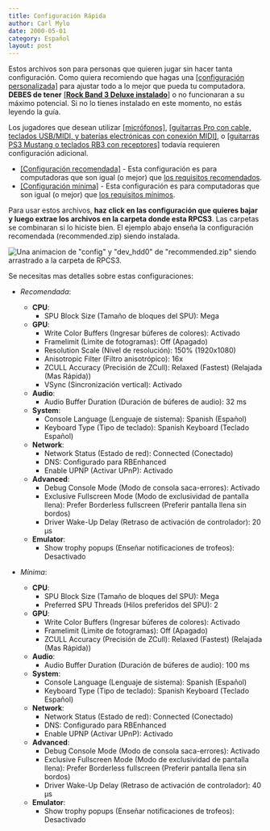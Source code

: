 ```yaml
---	
title: Configuración Rápida
author: Carl Mylo
date: 2000-05-01
category: Español
layout: post
---
```


Estos archivos son para personas que quieren jugar sin hacer tanta configuración. Como quiera recomiendo que hagas una [[configuración personalizada]](https://rb3pc.milohax.org/espanol/configuracionpersonalizada/#creando-una-configuraci%C3%B3n-personalizada) para ajustar todo a lo mejor que pueda tu computadora.  
**DEBES de tener** [[**Rock Band 3 Deluxe instalado**]](https://rb3dx.milohax.org/install_es) o no funcionaran a su máximo potencial. Si no lo tienes instalado en este momento, no estás leyendo la guía.

Los jugadores que desean utilizar [[micrófonos]](https://rb3pc.milohax.org/espanol/configuracionpersonalizada#audio), [[guitarras Pro con cable, teclados USB/MIDI, y baterías electrónicas con conexión MIDI]](https://rb3pc.milohax.org/espanol/configuracionpersonalizada#io), o [[guitarras PS3 Mustang o teclados RB3 con receptores]](https://rb3pc.milohax.org/espanol/conexiondirecta/) todavía requieren configuración adicional.

* [[Configuración recomendada]](https://github.com/hmxmilohax/rb3-pc/raw/main/config/customconfig/recommended_es.zip) - Esta configuración es para computadoras que son igual (o mejor) que [los requisitos recomendados](https://rb3pc.milohax.org/espanol/requisitos/).
* [[Configuración mínima]](https://github.com/hmxmilohax/rb3-pc/raw/main/config/customconfig/minimum_es.zip) - Esta configuración es para computadoras que son igual (o mejor) que [los requisitos mínimos](https://rb3pc.milohax.org/espanol/requisitos/).

Para usar estos archivos, **haz click en las configuración que quieres bajar y luego extrae los archivos en la carpeta donde esta RPCS3**. Las carpetas se combinaran si lo hiciste bien.
El ejemplo abajo enseña la configuración recomendada (recommended.zip) siendo instalada.

![Una animacion de "config" y "dev_hdd0" de "recommended.zip" siendo arrastrado a la carpeta de RPCS3.](https://carlmylo.github.io/docu-rpcs3/images/cust/quickconf.gif "Recommended.zip")

Se necesitas mas detalles sobre estas configuraciones:

* *Recomendada*:
	- **CPU**:
		- SPU Block Size (Tamaño de bloques del SPU): Mega
	- **GPU**:
		- Write Color Buffers (Ingresar búferes de colores): Activado
		- Framelimit (Limite de fotogramas): Off (Apagado)
		- Resolution Scale (Nivel de resolución): 150% (1920x1080)
		- Anisotropic Filter (Filtro anisotrópico): 16x
		- ZCULL Accuracy (Precisión de ZCull): Relaxed (Fastest) (Relajada (Mas Rápida))
		- VSync (Sincronización vertical): Activado
	- **Audio**:
		- Audio Buffer Duration (Duración de búferes de audio): 32 ms
	- **System**:
		- Console Language (Lenguaje de sistema): Spanish (Español)
		- Keyboard Type (Tipo de teclado): Spanish Keyboard (Teclado Español)
	- **Network**:
		- Network Status (Estado de red): Connected (Conectado)
		- DNS: Configurado para RBEnhanced
		- Enable UPNP (Activar UPnP): Activado
	- **Advanced**:
		- Debug Console Mode (Modo de consola saca-errores): Activado
		- Exclusive Fullscreen Mode (Modo de exclusividad de pantalla llena): Prefer Borderless fullscreen (Preferir pantalla llena sin bordos)
		- Driver Wake-Up Delay (Retraso de activación de controlador): 20 µs
	- **Emulator**:
		- Show trophy popups (Enseñar notificaciones de trofeos): Desactivado

* *Mínima*:
	- **CPU**:
		- SPU Block Size (Tamaño de bloques del SPU): Mega
		- Preferred SPU Threads (Hilos preferidos del SPU): 2
	- **GPU**:
		- Write Color Buffers (Ingresar búferes de colores): Activado
		- Framelimit (Limite de fotogramas): Off (Apagado)
		- ZCULL Accuracy (Precisión de ZCull): Relaxed (Fastest) (Relajada (Mas Rápida))
	- **Audio**:
		- Audio Buffer Duration (Duración de búferes de audio): 100 ms
	- **System**:
		- Console Language (Lenguaje de sistema): Spanish (Español)
		- Keyboard Type (Tipo de teclado): Spanish Keyboard (Teclado Español)
	- **Network**:
		- Network Status (Estado de red): Connected (Conectado)
		- DNS: Configurado para RBEnhanced
		- Enable UPNP (Activar UPnP): Activado
	- **Advanced**:
		- Debug Console Mode (Modo de consola saca-errores): Activado
		- Exclusive Fullscreen Mode (Modo de exclusividad de pantalla llena): Prefer Borderless fullscreen (Preferir pantalla llena sin bordos)
		- Driver Wake-Up Delay (Retraso de activación de controlador): 40 µs
	- **Emulator**:
		- Show trophy popups (Enseñar notificaciones de trofeos): Desactivado